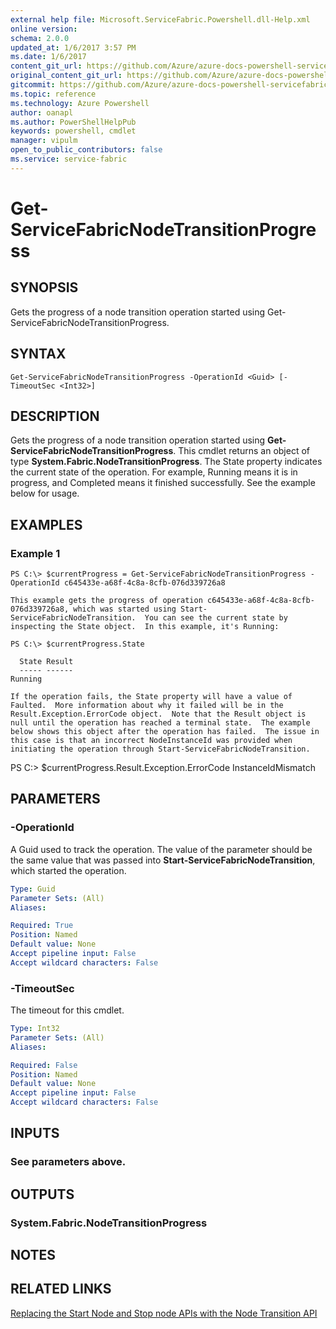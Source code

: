 ```yaml
---
external help file: Microsoft.ServiceFabric.Powershell.dll-Help.xml
online version:
schema: 2.0.0
updated_at: 1/6/2017 3:57 PM
ms.date: 1/6/2017
content_git_url: https://github.com/Azure/azure-docs-powershell-servicefabric/blob/master/Service-Fabric-cmdlets/ServiceFabric/vlatest/Get-ServiceFabricNodeTransitionProgress.md
original_content_git_url: https://github.com/Azure/azure-docs-powershell-servicefabric/blob/master/Service-Fabric-cmdlets/ServiceFabric/vlatest/Get-ServiceFabricNodeTransitionProgress.md
gitcommit: https://github.com/Azure/azure-docs-powershell-servicefabric/blob/905b8170726945a3f066b6b8ed8223d84979c957/Service-Fabric-cmdlets/ServiceFabric/vlatest/Get-ServiceFabricNodeTransitionProgress.md
ms.topic: reference
ms.technology: Azure Powershell
author: oanapl
ms.author: PowerShellHelpPub
keywords: powershell, cmdlet
manager: vipulm
open_to_public_contributors: false
ms.service: service-fabric
---
```


# Get-ServiceFabricNodeTransitionProgress

## SYNOPSIS
Gets the progress of a node transition operation started using Get-ServiceFabricNodeTransitionProgress.

## SYNTAX

```
Get-ServiceFabricNodeTransitionProgress -OperationId <Guid> [-TimeoutSec <Int32>]
```

## DESCRIPTION
Gets the progress of a node transition operation started using **Get-ServiceFabricNodeTransitionProgress**.
This cmdlet returns an object of type **System.Fabric.NodeTransitionProgress**.  The State property indicates the current state of the operation.  For example, Running means it is in progress, and Completed means it finished successfully.  See the example below for usage.
## EXAMPLES

### Example 1
```
PS C:\> $currentProgress = Get-ServiceFabricNodeTransitionProgress -OperationId c645433e-a68f-4c8a-8cfb-076d339726a8

This example gets the progress of operation c645433e-a68f-4c8a-8cfb-076d339726a8, which was started using Start-ServiceFabricNodeTransition.  You can see the current state by inspecting the State object.  In this example, it's Running:

PS C:\> $currentProgress.State

  State Result
  ----- ------
Running

If the operation fails, the State property will have a value of Faulted.  More information about why it failed will be in the Result.Exception.ErrorCode object.  Note that the Result object is null until the operation has reached a terminal state.  The example below shows this object after the operation has failed.  The issue in this case is that an incorrect NodeInstanceId was provided when initiating the operation through Start-ServiceFabricNodeTransition.
```

PS C:\> $currentProgress.Result.Exception.ErrorCode
InstanceIdMismatch


## PARAMETERS

### -OperationId
A Guid used to track the operation.  The value of the parameter should be the same value that was passed into **Start-ServiceFabricNodeTransition**, which started the operation.

```yaml
Type: Guid
Parameter Sets: (All)
Aliases:

Required: True
Position: Named
Default value: None
Accept pipeline input: False
Accept wildcard characters: False
```

### -TimeoutSec
The timeout for this cmdlet.

```yaml
Type: Int32
Parameter Sets: (All)
Aliases:

Required: False
Position: Named
Default value: None
Accept pipeline input: False
Accept wildcard characters: False
```

## INPUTS

### See parameters above.


## OUTPUTS

### System.Fabric.NodeTransitionProgress

## NOTES

## RELATED LINKS

[Replacing the Start Node and Stop node APIs with the Node Transition API](https://docs.microsoft.com/azure/service-fabric/service-fabric-node-transition-apis)
